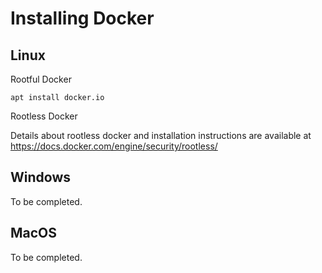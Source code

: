 # Installing Docker

## Linux

Rootful Docker

	apt install docker.io

Rootless Docker

Details about rootless docker and installation instructions are available at https://docs.docker.com/engine/security/rootless/

## Windows

To be completed.

## MacOS

To be completed.
